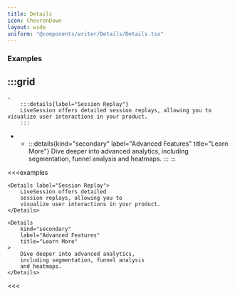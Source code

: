 ```yaml
---
title: Details
icon: ChevronDown
layout: wide
uniform: "@components/writer/Details/Details.tsx"
---
```


### Examples
:::grid
- 
    - 
        :::details{label="Session Replay"}
        LiveSession offers detailed session replays, allowing you to  visualize user interactions in your product.
        :::

- 
    - 
        :::details{kind="secondary" label="Advanced Features" title="Learn More"}
        Dive deeper into advanced analytics, including segmentation, funnel analysis and heatmaps.
        :::
:::

<<<examples
```tsx Guide Card Example
<Details label="Session Replay">
    LiveSession offers detailed 
    session replays, allowing you to 
    visualize user interactions in your product.
</Details>
```

```tsx
<Details 
    kind="secondary" 
    label="Advanced Features"
    title="Learn More" 
>
    Dive deeper into advanced analytics, 
    including segmentation, funnel analysis
    and heatmaps.
</Details>
```
<<<